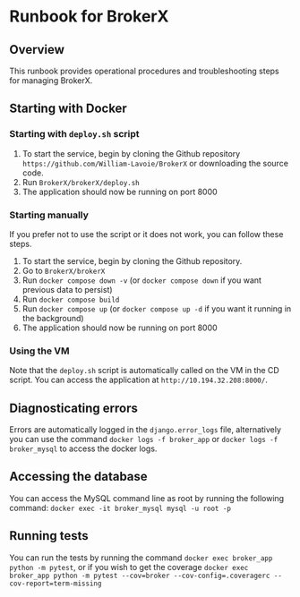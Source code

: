 # Runbook for BrokerX

## Overview
This runbook provides operational procedures and troubleshooting steps for managing BrokerX.

##  Starting with Docker
### Starting with `deploy.sh` script
1. To start the service, begin by cloning the Github repository `https://github.com/William-Lavoie/BrokerX` or downloading the source code.
2. Run `BrokerX/brokerX/deploy.sh`
3. The application should now be running on port 8000

### Starting manually
If you prefer not to use the script or it does not work, you can follow these steps.
1. To start the service, begin by cloning the Github repository.
2. Go to `BrokerX/brokerX`
3. Run `docker compose down -v` (or `docker compose down` if you want previous data to persist)
4. Run `docker compose build`
5. Run `docker compose up` (or `docker compose up -d` if you want it running in the background)
6. The application should now be running on port 8000

### Using the VM
Note that the `deploy.sh` script is automatically called on the VM in the CD script. You can access
the application at `http://10.194.32.208:8000/`.

## Diagnosticating errors
Errors are automatically logged in the `django.error_logs` file, alternatively you can use the command
`docker logs -f broker_app` or `docker logs -f broker_mysql` to access the docker logs.

## Accessing the database
You can access the MySQL command line as root by running the following command:
`docker exec -it broker_mysql mysql -u root -p`

## Running tests
You can run the tests by running the command
`docker exec broker_app python -m pytest`, or if you wish to get the coverage
`docker exec broker_app python -m pytest --cov=broker --cov-config=.coveragerc --cov-report=term-missing`